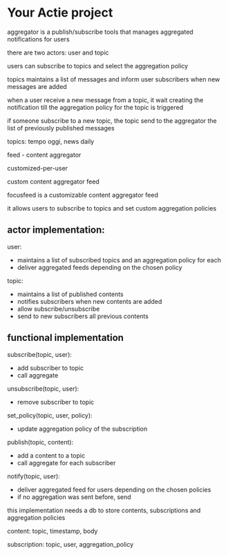 # Your Actie project

aggregator is a publish/subscribe tools that manages aggregated notifications for users

there are two actors: user and topic

users can subscribe to topics and select the aggregation policy

topics maintains a list of messages and inform user subscribers when new messages are added

when a user receive a new message from a topic, it wait creating the notification till the aggregation policy for the topic is triggered

if someone subscribe to a new topic, the topic send to the aggregator the list of previously published messages


topics: tempo oggi, news daily


feed - content aggregator

customized-per-user


custom content aggregator feed


focusfeed is a customizable content aggregator feed

it allows users to subscribe to topics and set custom aggregation policies

## actor implementation:

user:
- maintains a list of subscribed topics and an aggregation policy for each
- deliver aggregated feeds depending on the chosen policy

topic:
- maintains a list of published contents
- notifies subscribers when new contents are added
- allow subscribe/unsubscribe
- send to new subscribers all previous contents

## functional implementation

subscribe(topic, user):
- add subscriber to topic
- call aggregate

unsubscribe(topic, user):
- remove subscriber to topic

set_policy(topic, user, policy):
- update aggregation policy of the subscription

publish(topic, content):
- add a content to a topic
- call aggregate for each subscriber

notify(topic, user):
- deliver aggregated feed for users depending on the chosen policies
- if no aggregation was sent before, send 

this implementation needs a db to store contents, subscriptions and aggregation policies

content: topic, timestamp, body

subscription: topic, user, aggregation_policy

